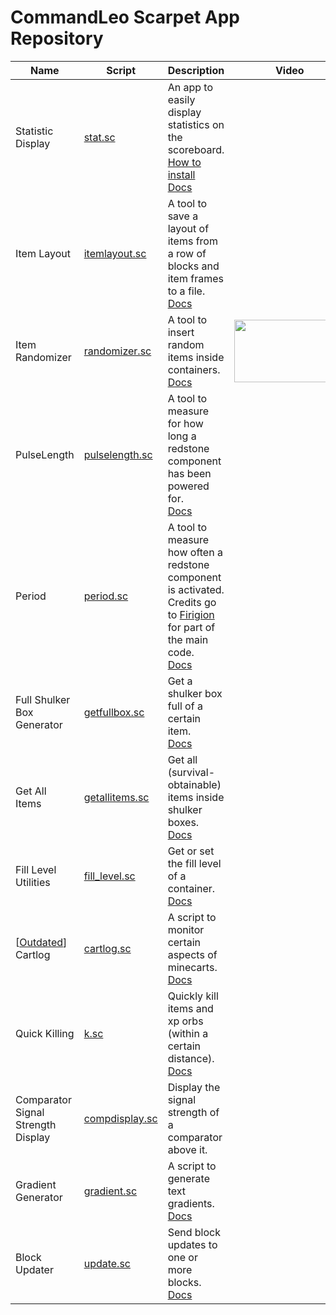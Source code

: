 # CommandLeo Scarpet App Repository

Name|Script|Description|Video
---|---|---|---
Statistic Display|[stat.sc](https://raw.githubusercontent.com/CommandLeo/scarpet/main/programs/stat.sc)|An app to easily display statistics on the scoreboard.<br> [How to install](https://github.com/CommandLeo/scarpet/wiki/Statistic-Display#how-to-install) <br> [Docs](https://github.com/CommandLeo/scarpet/wiki/Statistic-Display)
Item Layout|[itemlayout.sc](https://raw.githubusercontent.com/CommandLeo/scarpet/main/programs/itemlayout.sc)|A tool to save a layout of items from a row of blocks and item frames to a file.<br> [Docs](https://github.com/CommandLeo/scarpet/wiki/Item-Layout)
Item Randomizer|[randomizer.sc](https://raw.githubusercontent.com/CommandLeo/scarpet/main/programs/randomizer.sc)|A tool to insert random items inside containers.<br> [Docs](https://github.com/CommandLeo/scarpet/wiki/Item-Randomizer)|[<img src="https://img.youtube.com/vi/EuKzIyFd44Y/mqdefault.jpg" width="177" height="100">](https://youtu.be/EuKzIyFd44Y)
PulseLength|[pulselength.sc](https://raw.githubusercontent.com/CommandLeo/scarpet/main/programs/pulselength.sc)|A tool to measure for how long a redstone component has been powered for.<br> [Docs](https://github.com/CommandLeo/scarpet/wiki/PulseLength)
Period|[period.sc](https://raw.githubusercontent.com/CommandLeo/scarpet/main/programs/pulselength.sc)|A tool to measure how often a redstone component is activated.<br> Credits go to [Firigion](https://github.com/Firigion) for part of the main code.<br> [Docs](https://github.com/CommandLeo/scarpet/wiki/PulseLength)
Full Shulker Box Generator|[getfullbox.sc](https://raw.githubusercontent.com/CommandLeo/scarpet/main/programs/getfullbox.sc)|Get a shulker box full of a certain item.<br> [Docs](https://github.com/CommandLeo/scarpet/wiki/Full-Shulker-Box-Generator)
Get All Items|[getallitems.sc](https://raw.githubusercontent.com/CommandLeo/scarpet/main/programs/getallitems.sc)|Get all (survival-obtainable) items inside shulker boxes.<br> [Docs](https://github.com/CommandLeo/scarpet/wiki/Get-All-Items)
Fill Level Utilities|[fill_level.sc](https://raw.githubusercontent.com/CommandLeo/scarpet/main/programs/fill_level.sc)|Get or set the fill level of a container.<br> [Docs](https://github.com/CommandLeo/scarpet/wiki/Fill-Level-Utilities)
[[Outdated](https://github.com/2No2Name/MendedMinecarts)] Cartlog|[cartlog.sc](https://raw.githubusercontent.com/CommandLeo/scarpet/main/programs/cartlog.sc)|A script to monitor certain aspects of minecarts.<br> [Docs](https://github.com/CommandLeo/scarpet/wiki/Cartlog)
Quick Killing|[k.sc](https://raw.githubusercontent.com/CommandLeo/scarpet/main/programs/k.sc)|Quickly kill items and xp orbs (within a certain distance).<br> [Docs](https://github.com/CommandLeo/scarpet/wiki/Quick-Killing)
Comparator Signal Strength Display|[compdisplay.sc](https://raw.githubusercontent.com/CommandLeo/scarpet/main/programs/compdisplay.sc)|Display the signal strength of a comparator above it.
Gradient Generator|[gradient.sc](https://raw.githubusercontent.com/CommandLeo/scarpet/main/programs/gradient.sc)|A script to generate text gradients.<br> [Docs](https://github.com/CommandLeo/scarpet/wiki/Gradient-Generator)
Block Updater|[update.sc](https://raw.githubusercontent.com/CommandLeo/scarpet/main/programs/update.sc)|Send block updates to one or more blocks.<br> [Docs](https://github.com/CommandLeo/scarpet/wiki/Block-Updater)
